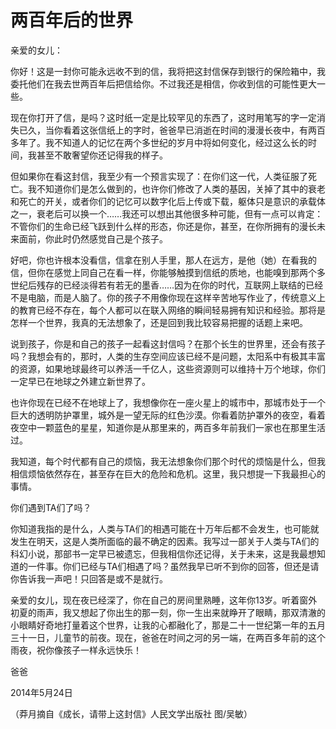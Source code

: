 # 两百年后的世界

亲爱的女儿： 

你好！这是一封你可能永远收不到的信，我将把这封信保存到银行的保险箱中，我委托他们在我去世两百年后把信给你。不过我还是相信，你收到信的可能性更大一些。 

现在你打开了信，是吗？这时纸一定是比较罕见的东西了，这时用笔写的字一定消失已久，当你看着这张信纸上的字时，爸爸早已消逝在时间的漫漫长夜中，有两百多年了。我不知道人的记忆在两个多世纪的岁月中将如何变化，经过这么长的时间，我甚至不敢奢望你还记得我的样子。 

但如果你在看这封信，我至少有一个预言实现了：在你们这一代，人类征服了死亡。我不知道你们是怎么做到的，也许你们修改了人类的基因，关掉了其中的衰老和死亡的开关，或者你们的记忆可以数字化后上传或下载，躯体只是意识的承载体之一，衰老后可以换一个……我还可以想出其他很多种可能，但有一点可以肯定：不管你们的生命已经飞跃到什么样的形态，你还是你，甚至，在你所拥有的漫长未来面前，你此时仍然感觉自己是个孩子。 

好吧，你也许根本没看信，信拿在别人手里，那人在远方，是他（她）在看我的信，但你在感觉上同自己在看一样，你能够触摸到信纸的质地，也能嗅到那两个多世纪后残存的已经淡得若有若无的墨香……因为在你的时代，互联网上联结的已经不是电脑，而是人脑了。你的孩子不用像你现在这样辛苦地写作业了，传统意义上的教育已经不存在，每个人都可以在联入网络的瞬间轻易拥有知识和经验。那将是怎样一个世界，我真的无法想象了，还是回到我比较容易把握的话题上来吧。 

说到孩子，你是和自己的孩子一起看这封信吗？在那个长生的世界里，还会有孩子吗？我想会有的，那时，人类的生存空间应该已经不是问题，太阳系中有极其丰富的资源，如果地球最终可以养活一千亿人，这些资源则可以维持十万个地球，你们一定早已在地球之外建立新世界了。 

也许你现在已经不在地球上了，我想像你在一座火星上的城市中，那城市处于一个巨大的透明防护罩里，城外是一望无际的红色沙漠。你看着防护罩外的夜空，看着夜空中一颗蓝色的星星，知道你是从那里来的，两百多年前我们一家也在那里生活过。 

我知道，每个时代都有自己的烦恼，我无法想象你们那个时代的烦恼是什么，但我相信烦恼依然存在，甚至存在巨大的危险和危机。这里，我只想提一下我最担心的事情。 

你们遇到TA们了吗？ 

你知道我指的是什么，人类与TA们的相遇可能在十万年后都不会发生，也可能就发生在明天，这是人类所面临的最不确定的因素。我写过一部关于人类与TA们的科幻小说，那部书一定早已被遗忘，但我相信你还记得，关于未来，这是我最想知道的一件事。你们已经与TA们相遇了吗？虽然我早已听不到你的回答，但还是请你告诉我一声吧！只回答是或不是就行。 

亲爱的女儿，现在夜已经深了，你在自己的房间里熟睡，这年你13岁。听着窗外初夏的雨声，我又想起了你出生的那一刻，你一生出来就睁开了眼睛，那双清澈的小眼睛好奇地打量着这个世界，让我的心都融化了，那是二十一世纪第一年的五月三十一日，儿童节的前夜。现在，爸爸在时间之河的另一端，在两百多年前的这个雨夜，祝你像孩子一样永远快乐！ 

爸爸 

2014年5月24日 

（莽月摘自《成长，请带上这封信》人民文学出版社 图/吴敏）